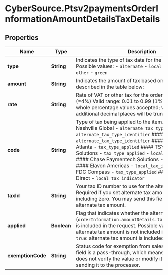 # CyberSource.Ptsv2paymentsOrderInformationAmountDetailsTaxDetails

## Properties
Name | Type | Description | Notes
------------ | ------------- | ------------- | -------------
**type** | **String** | Indicates the type of tax data for the _taxDetails_ object.  Possible values:  - `alternate` - `local` - `national` - `vat` - `other` - `green`  | [optional] 
**amount** | **String** | Indicates the amount of tax based on the `type` field as described in the table below:  | type      | type description | | ------------- |:-------------:| | `alternate` | Total amount of alternate tax for the order. | | `local`     | Sales tax for the order. | | `national`  | National tax for the order. | | `vat`       | Total amount of value added tax (VAT) included in the order. | | `other`     | Other tax. | | `green`     | Green tax amount for Korean Processing. |  | [optional] 
**rate** | **String** | Rate of VAT or other tax for the order.  Example 0.040 (=4%)  Valid range: 0.01 to 0.99 (1% to 99%, with only whole percentage values accepted; values with additional decimal places will be truncated)  | [optional] 
**code** | **String** | Type of tax being applied to the item.  #### FDC Nashville Global - `alternate_tax_type_applied` - `alternate_tax_type_identifier`  #### Worldpay VAP - `alternate_tax_type_identifier`  #### RBS WorldPay Atlanta - `tax_type_applied`  #### TSYS Acquiring Solutions - `tax_type_applied` - `local_tax_indicator`  #### Chase Paymentech Solutions - `tax_type_applied`  #### Elavon Americas - `local_tax_indicator`  #### FDC Compass - `tax_type_applied`  #### OmniPay Direct - `local_tax_indicator`  | [optional] 
**taxId** | **String** | Your tax ID number to use for the alternate tax amount. Required if you set alternate tax amount to any value, including zero. You may send this field without sending alternate tax amount.  | [optional] 
**applied** | **Boolean** | Flag that indicates whether the alternate tax amount (`orderInformation.amountDetails.taxDetails[].amount`) is included in the request.  Possible values: - `false`: alternate tax amount is not included in the request. - `true`: alternate tax amount is included in the request.  | [optional] 
**exemptionCode** | **String** | Status code for exemption from sales and use tax. This field is a pass-through, which means that CyberSource does not verify the value or modify it in any way before sending it to the processor.  | [optional] 


